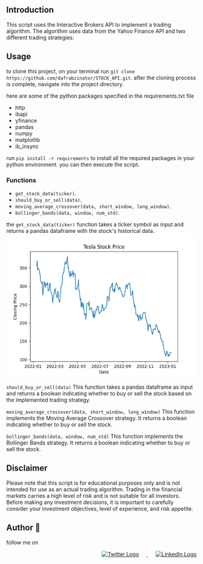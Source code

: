 
## Introduction
This script uses the Interactive Brokers API to implement a trading algorithm. The algorithm uses data from the Yahoo Finance API and two different trading strategies:

## Usage
to clone this project, on your terminal run `git clone https://github.com/dafrabzinator/STOCK_API.git`. after the cloning process is complete, navigate into the project directory. 

here are some of the python packages specified in the requirements.txt file
- http
- ibapi
- yfinance
- pandas
- numpy
- matplotlib
- ib_insync
  
run `pip install -r requirements` to install all the required packages in your python environment. you can then execute the script.

### Functions
- `get_stock_data(ticker)`.
- `should_buy_or_sell(data)`.
- `moving_average_crossover(data, short_window, long_window)`.
- `bollinger_bands(data, window, num_std)`.

the `get_stock_data(ticker)` function takes a ticker symbol as input and returns a pandas dataframe with the stock's historical data.
![the stock data](/Figure_1.png)

`should_buy_or_sell(data)`
This function takes a pandas dataframe as input and returns a boolean indicating whether to buy or sell the stock based on the implemented trading strategy.

`moving_average_crossover(data, short_window, long_window)`
This function implements the Moving Average Crossover strategy. It returns a boolean indicating whether to buy or sell the stock.

`bollinger_bands(data, window, num_std)`
This function implements the Bollinger Bands strategy. It returns a boolean indicating whether to buy or sell the stock.

## Disclaimer 
Please note that this script is for educational purposes only and is not intended for use as an actual trading algorithm. Trading in the financial markets carries a high level of risk and is not suitable for all investors. Before making any investment decisions, it is important to carefully consider your investment objectives, level of experience, and risk appetite.



## Author :memo:
follow me on 
<div style="text-align: right;">
  <a href="https://twitter.com/dafrabs" target="_blank">
    <img src="https://cdn.jsdelivr.net/gh/devicons/devicon/icons/twitter/twitter-original.svg" alt="Twitter Logo" width="30" height="20" style="margin-right: 20px;">
  </a>
  <a href="http://linkedin.com/in/oluwabusayomi-s-orosunlegan-6a0144263" target="_blank">
    <img src="https://cdn.jsdelivr.net/gh/devicons/devicon/icons/linkedin/linkedin-original.svg" alt="LinkedIn Logo" width="30" height=" 20" style="margin-left: 20px;">
  </a>
</div>




